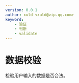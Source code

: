 ```yaml
---
version: 0.0.1
author: xuld <xuld@vip.qq.com>
keyword:
    - 验证
    - 判断
    - validate
---
```

# 数据校验
检验用户输入的数据是否合法。
